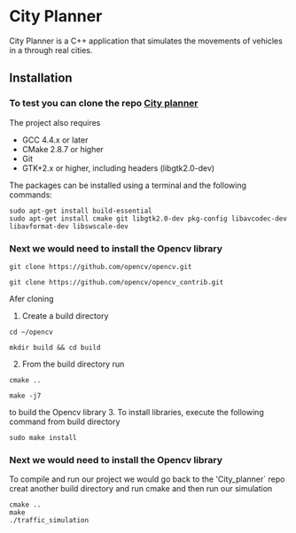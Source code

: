 # City Planner

City Planner is a C++ application that simulates the movements of vehicles in a through real cities.

## Installation

### To test you can clone the repo [City planner](https://github.com/macvincent/city-planner)

The project also requires
- GCC 4.4.x or later
- CMake 2.8.7 or higher
- Git
- GTK+2.x or higher, including headers (libgtk2.0-dev)

The packages can be installed using a terminal and the following commands:
```
sudo apt-get install build-essential
sudo apt-get install cmake git libgtk2.0-dev pkg-config libavcodec-dev libavformat-dev libswscale-dev
```
### Next we would need to install the Opencv library
```
git clone https://github.com/opencv/opencv.git

git clone https://github.com/opencv/opencv_contrib.git
```
Afer cloning
1. Create a build directory 
```
cd ~/opencv

mkdir build && cd build
```
2. From the build directory run
```
cmake ..

make -j7
```
to build the Opencv library
3. To install libraries, execute the following command from build directory
```
sudo make install
```
### Next we would need to install the Opencv library
To compile and run our project we would go back to the 'City_planner` repo creat another build directory and run cmake and then run our simulation

```
cmake ..
make
./traffic_simulation
```